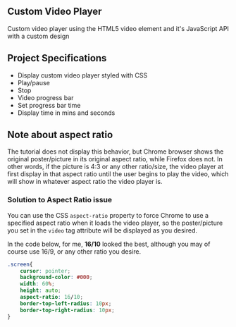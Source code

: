 ## Custom Video Player

Custom video player using the HTML5 video element and it's JavaScript API with a custom design

## Project Specifications

- Display custom video player styled with CSS
- Play/pause
- Stop
- Video progress bar
- Set progress bar time
- Display time in mins and seconds

## Note about aspect ratio
The tutorial does not display this behavior, but Chrome browser shows the original poster/picture in its original aspect ratio, while Firefox does not. In other words, if the picture is 4:3 or any other ratio/size, the video player at first display in that aspect ratio until the user begins to play the video, which will show in whatever aspect ratio the video player is.
### Solution to Aspect Ratio issue
You can use the CSS `aspect-ratio` property to force Chrome to use a specified aspect ratio when it loads the video player, so the poster/picture you set in the `video` tag attribute will be displayed as you desired. 

In the code below, for me, **16/10** looked the best, although you may of course use 16/9, or any other ratio you desire.
```css
.screen{
    cursor: pointer;
    background-color: #000;
    width: 60%;
    height: auto;
    aspect-ratio: 16/10;
    border-top-left-radius: 10px;
    border-top-right-radius: 10px;
}
```
